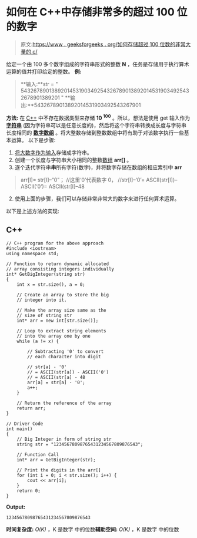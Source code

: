 # 如何在 C++中存储非常多的超过 100 位的数字

> 原文:[https://www . geeksforgeeks . org/如何存储超过 100 位数的非常大量的 c/](https://www.geeksforgeeks.org/how-to-store-a-very-large-number-of-more-than-100-digits-in-c/)

给定一个由 100 多个数字组成的字符串形式的整数 **N** ，任务是存储用于执行算术运算的值并打印给定的整数。
**例:**

> **输入:**str = " 54326789013892014531903492543267890138920145319034925432678901389201 "
> **输出:**54326789013892014531903492543267901

**方法:**
在 [C++](https://www.geeksforgeeks.org/c-plus-plus/) 中不存在数据类型来存储 **10 <sup>100</sup>** 。所以，想法是使用 get 输入作为 [**字符串**](https://www.geeksforgeeks.org/c-string-class-and-its-applications/) (因为字符串可以是任意长度的)，然后将这个字符串转换成长度与字符串长度相同的 [**数字数组**](https://www.geeksforgeeks.org/adding-one-to-number-represented-as-array-of-digits/) 。将大整数存储到整数数组中将有助于对该数字执行一些基本运算。
以下是步骤:

1.  [将大数字作为输入](https://www.geeksforgeeks.org/basic-input-output-c/)存储成字符串。
2.  创建一个长度与字符串大小相同的整数[数组](https://www.geeksforgeeks.org/arrays-in-c-cpp/) **arr[]** 。
3.  逐个迭代字符串**串**所有字符(数字)，并将数字存储在数组的相应索引中 **arr**

> arr[I]= str[I]–“0”；
> //这里‘0’代表数字 0，
> //str[I]–‘0’= ASCII(str[I])–ASCII(‘0’)= ASCII(str[I]–48

2.  使用上面的步骤，我们可以存储非常非常大的数字来进行任何算术运算。

以下是上述方法的实现:

## C++

```
// C++ program for the above approach
#include <iostream>
using namespace std;

// Function to return dynamic allocated
// array consisting integers individually
int* GetBigInteger(string str)
{
    int x = str.size(), a = 0;

    // Create an array to store the big
    // integer into it.

    // Make the array size same as the
    // size of string str
    int* arr = new int[str.size()];

    // Loop to extract string elements
    // into the array one by one
    while (a != x) {

        // Subtracting '0' to convert
        // each character into digit

        // str[a] - '0'
        // = ASCII(str[a]) - ASCII('0')
        // = ASCII(str[a] - 48
        arr[a] = str[a] - '0';
        a++;
    }

    // Return the reference of the array
    return arr;
}

// Driver Code
int main()
{
    // Big Integer in form of string str
    string str = "12345678098765431234567809876543";

    // Function Call
    int* arr = GetBigInteger(str);

    // Print the digits in the arr[]
    for (int i = 0; i < str.size(); i++) {
        cout << arr[i];
    }
    return 0;
}
```

**Output:** 

```
12345678098765431234567809876543
```

**时间复杂度:** *O(K)* ，K 是数字
中的位数**辅助空间:** *O(K)* ，K 是数字
中的位数